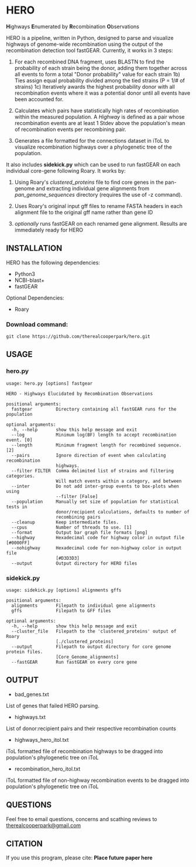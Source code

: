 # HERO
**H**ighways **E**numerated by **R**ecombination **O**bservations

HERO is a pipeline, written in Python, designed to parse and visualize highways of genome-wide recombination using the output of the recombination detection tool fastGEAR. Currently, it works in 3 steps:

1) For each recombined DNA fragment, uses BLASTN to find the probability of each strain being the donor, adding them together across all events to form a total "Donor probability" value for each strain
	1b) Ties assign equal probability divided among the tied strains (P = 1/# of strains)
	1c) Iteratively awards the highest probability donor with all recombination events where it was a potential donor until all events have been accounted for.

2) Calculates which pairs have statistically high rates of recombination within the measured population. A *Highway* is defined as a pair whose recombination events are at least 1 Stdev above the population's mean of recombination events per recombining pair.

3) Generates a file formatted for the connections dataset in iToL to visualize recombination highways over a phylogenetic tree of the population.


It also includes **sidekick.py** which can be used to run fastGEAR on each individual core-gene following Roary. It works by:

1) Using Roary's *clustered_proteins* file to find core genes in the pan-genome and extracting individual gene alignments from *pan_genome_sequences* directory (requires the use of -z command).

2) Uses Roary's original input gff files to rename FASTA headers in each alignment file to the original gff name rather than gene ID

3) *optionally* runs fastGEAR on each renamed gene alignment. Results are immediately ready for HERO


## INSTALLATION
HERO has the following dependencies:
- Python3
- NCBI-blast+
- fastGEAR

Optional Dependencies:
- Roary

### Download command:
`git clone https://github.com/therealcooperpark/hero.git`

## USAGE

### hero.py

```
usage: hero.py [options] fastgear

HERO - Highways Elucidated by Recombination Observations

positional arguments:
  fastgear         Directory containing all fastGEAR runs for the population

optional arguments:
  -h, --help       show this help message and exit
  --log            Minimum log(BF) length to accept recombination event. [0]
  --length         Minimum fragment length for recombined sequence. [2]
  --pairs          Ignore direction of event when calculating recombination
                   highways.
  --filter FILTER  Comma delimited list of strains and filtering categories.
                   Will match events within a category, and between
  --inter          Do not add inter-group events to box-plots when using
                   --filter [False]
  --population     Manually set size of population for statistical tests in
                   donor/recipient calculations, defaults to number of
                   recombining pairs
  --cleanup        Keep intermediate files.
  --cpus           Number of threads to use. [1]
  --format         Output bar graph file formats [png]
  --highway        Hexadecimal code for highway color in output file [#0000FF]
  --nohighway      Hexadecimal code for non-highway color in output file
                   [#D3D3D3]
  --output         Output directory for HERO files

```

### sidekick.py
```
usage: sidekick.py [options] alignments gffs

positional arguments:
  alignments       Filepath to individual gene alignments
  gffs             Filepath to GFF files

optional arguments:
  -h, --help       show this help message and exit
  --cluster_file   Filepath to the 'clustered_proteins' output of Roary
                   [./clustered_proteins]
  --output         Filepath to output directory for core genome protein files.
                   [Core_Genome_alignments]
  --fastGEAR       Run fastGEAR on every core gene
```

## OUTPUT
- bad_genes.txt

List of genes that failed HERO parsing.

- highways.txt

List of donor:recipient pairs and their respective recombination counts

- highways_hero_itol.txt

iToL formatted file of recombination highways to be dragged into population's phylogenetic tree on iToL

- recombination_hero_itol.txt

iToL formatted file of non-highway recombination events to be dragged into population's phylogenetic tree on iToL


## QUESTIONS
Feel free to email questions, concerns and scathing reviews to therealcooperpark@gmail.com

## CITATION
If you use this program, please cite:
**Place future paper here**

